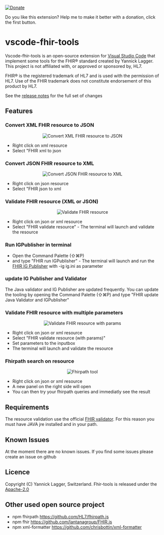 [![Donate](https://img.shields.io/badge/Donate-PayPal-green.svg)](https://www.paypal.com/donate/?business=L6BMYCPYKNH7L&no_recurring=0&item_name=VSCode+Extension+-+FHIR+tools&currency_code=CHF)

Do you like this extension? Help me to make it better with a donation, click the first button.

# vscode-fhir-tools

Vscode-fhir-tools is an open-source extension for [Visual Studio Code](https://code.visualstudio.com) that implement some tools for the FHIR® standard created by Yannick Lagger. This project is not affiliated with, or approved or sponsored by, HL7.

FHIR® is the registered trademark of HL7 and is used with the permission of HL7. Use of the FHIR trademark does not constitute endorsement of this product by HL7.

See the [release notes](https://github.com/laggery/vscode-fhir-tools/blob/master/CHANGELOG.md 'Open Release Notes') for the full set of changes

## Features

### Convert XML FHIR resource to JSON

<p align="center">
  <img src="https://raw.githubusercontent.com/laggery/vscode-fhir-tools/master/docs/images/xml-to-json.jpg"
  alt="Convert XML FHIR resource to JSON" />
</p>

- Right click on xml resource
- Select "FHIR xml to json

### Convert JSON FHIR resource to XML

<p align="center">
  <img src="https://raw.githubusercontent.com/laggery/vscode-fhir-tools/master/docs/images/json-to-xml.jpg"
  alt="Convert JSON FHIR resource to XML" />
</p>

- Right click on json resource
- Select "FHIR json to xml

### Validate FHIR resource (XML or JSON)

<p align="center">
  <img src="https://raw.githubusercontent.com/laggery/vscode-fhir-tools/master/docs/images/validate-resource.jpg"
  alt="Validate FHIR resource" />
</p>

- Right click on json or xml resource
- Select "FHIR validate resource" - The terminal will launch and validate the resource

### Run IGPublisher in terminal

- Open the Command Palette (⇧⌘P)
- and type "FHIR run IGPublisher" - The terminal will launch and run the [FHIR IG Publisher](https://confluence.hl7.org/display/FHIR/IG+Publisher+Documentation) with -ig ig.ini as parameter

### update IG Publisher and Validator

The Java validator and IG Publisher are updated frequently. You can update the tooling by opening the Command Palette (⇧⌘P) and type "FHIR update Java Validator and IGPublisher"

### Validate FHIR resource with multiple parameters

<p align="center">
  <img src="https://raw.githubusercontent.com/laggery/vscode-fhir-tools/master/docs/images/validate-resource-params.png"
  alt="Validate FHIR resource with params" />
</p>

- Right click on json or xml resource
- Select "FHIR validate resource (with params)"
- Set parameters to the inputbox
- The terminal will launch and validate the resource

### Fhirpath search on resource

<p align="center">
  <img src="https://raw.githubusercontent.com/laggery/vscode-fhir-tools/master/docs/images/fhirpath.jpg"
  alt="Fhirpath tool" />
</p>

- Right click on json or xml resource
- A new panel on the right side will open
- You can then try your fhirpath queries and immediatly see the result

## Requirements

The resource validation use the official [FHIR validator](https://confluence.hl7.org/display/FHIR/Using+the+FHIR+Validator 'Open hl7 confluence'). For this reason you must have JAVA jre installed and in your path.

## Known Issues

At the moment there are no known issues.
If you find some issues please create an issue on github

## Licence

Copyright (C) Yannick Lagger, Switzerland.
Fhir-tools is released under the [Apache-2.0](https://opensource.org/licenses/Apache-2.0)

## Other used open source project

- npm fhirpath <https://github.com/HL7/fhirpath.js>
- npm fhir <https://github.com/lantanagroup/FHIR.js>
- npm xml-formatter <https://github.com/chrisbottin/xml-formatter>
